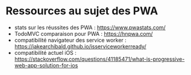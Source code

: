 Ressources au sujet des PWA
===========================

* stats sur les réussites des PWA : https://www.pwastats.com/
* TodoMVC comparaison pour PWA : https://hnpwa.com/
* compatibilité navigateur des service worker : https://jakearchibald.github.io/isserviceworkerready/
* compatibilité actuel iOS : https://stackoverflow.com/questions/41185471/what-is-progressive-web-app-solution-for-ios

